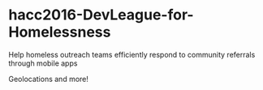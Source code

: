 # hacc2016-DevLeague-for-Homelessness
Help homeless outreach teams efficiently respond to community referrals through mobile apps

Geolocations and more!
